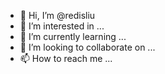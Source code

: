 - 👋 Hi, I’m @redisliu
- 👀 I’m interested in ...
- 🌱 I’m currently learning ...
- 💞️ I’m looking to collaborate on ...
- 📫 How to reach me ...

<!---
redisliu/redisliu is a ✨ special ✨ repository because its `README.md` (this file) appears on your GitHub profile.
You can click the Preview link to take a look at your changes.
--->
